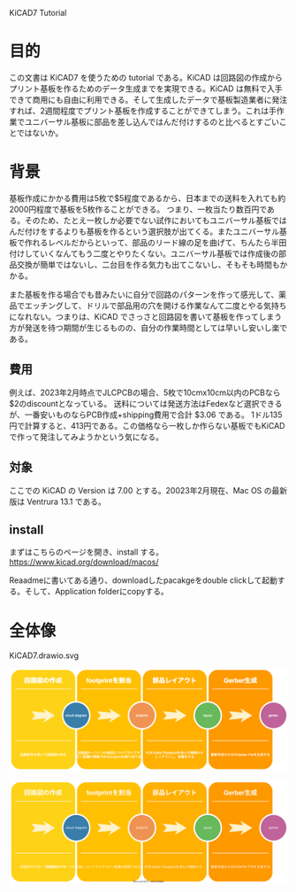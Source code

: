 
KiCAD7 Tutorial

# 目的

この文書は KiCAD7 を使うための tutorial である。KiCAD は回路図の作成からプリント基板を作るためのデータ生成までを実現できる。KiCAD は無料で入手できて商用にも自由に利用できる。そして生成したデータで基板製造業者に発注すれば、2週間程度でプリント基板を作成することができてしまう。これは手作業でユニバーサル基板に部品を差し込んではんだ付けするのと比べるとすごいことではないか。

# 背景

基板作成にかかる費用は5枚で$5程度であるから、日本までの送料を入れても約2000円程度で基板を5枚作ることができる。
つまり、一枚当たり数百円である。そのため、たとえ一枚しか必要でない試作においてもユニバーサル基板ではんだ付けをするよりも基板を作るという選択肢が出てくる。またユニバーサル基板で作れるレベルだからといって、部品のリード線の足を曲げて、ちんたら半田付けしていくなんてもう二度とやりたくない。ユニバーサル基板では作成後の部品交換が簡単ではないし、二台目を作る気力も出てこないし、そもそも時間もかかる。

また基板を作る場合でも昔みたいに自分で回路のパターンを作って感光して、薬品でエッチングして、ドリルで部品用の穴を開ける作業なんて二度とやる気持ちになれない。つまりは、KiCAD でさっさと回路図を書いて基板を作ってしまう方が発送を待つ期間が生じるものの、自分の作業時間としては早いし安いし楽である。

## 費用

例えば、2023年2月時点でJLCPCBの場合、5枚で10cmx10cm以内のPCBなら$2のdiscountとなっている。
送料については発送方法はFedexなど選択できるが、一番安いものならPCB作成+shipping費用で合計 $3.06 である。
1ドル135円で計算すると、413円である。この価格なら一枚しか作らない基板でもKiCADで作って発注してみようかという気になる。

## 対象

ここでの KiCAD の Version は 7.00 とする。20023年2月現在、Mac OS の最新版は Ventrura 13.1 である。

## install

まずはこちらのページを開き、install する。
https://www.kicad.org/download/macos/

Reaadmeに書いてある通り、downloadしたpacakgeをdouble clickして起動する。そして、Application folderにcopyする。

# 全体像

KiCAD7.drawio.svg

![](images/2023-02-23_21_43_10.png)


![](images/KiCAD7.drawio.svg)

